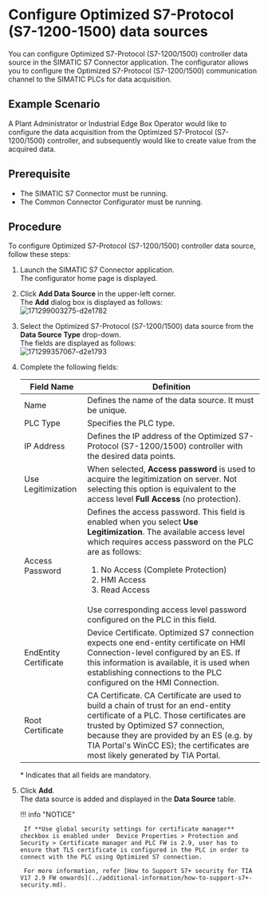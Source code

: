 # Configure Optimized S7-Protocol (S7-1200-1500) data sources

You can configure Optimized S7-Protocol (S7-1200/1500) controller data source in the SIMATIC S7 Connector application. The configurator allows you to configure the Optimized S7-Protocol (S7-1200/1500) communication channel to the SIMATIC PLCs for data acquisition.

## Example Scenario

A Plant Administrator or Industrial Edge Box Operator would like to configure the data acquisition from the Optimized S7-Protocol (S7-1200/1500) controller, and subsequently would like to create value from the acquired data.

## Prerequisite

* The SIMATIC S7 Connector must be running.
* The Common Connector Configurator must be running.

## Procedure

To configure Optimized S7-Protocol (S7-1200/1500) controller data source, follow these steps:

1. Launch the SIMATIC S7 Connector application.<br/>
  The configurator home page is displayed.
1. Click **Add Data Source** in the upper-left corner.<br/>
  The **Add** dialog box is displayed as follows:<br/>
  ![171299003275-d2e1782](../media/171299003275.png)
1. Select the Optimized S7-Protocol (S7-1200/1500) data source from the **Data Source Type** drop-down.<br/>
  The fields are displayed as follows:<br/>
  ![171299357067-d2e1793](../media/171299357067.png)
1. Complete the following fields:<br/>

      | Field Name | Definition |
      | --- | --- |
      | Name | Defines the name of the data source. It must be unique. |
      | PLC Type | Specifies the PLC type. |
      | IP Address | Defines the IP address of the Optimized S7-Protocol (S7-1200/1500) controller with the desired data points. |
      | Use Legitimization | When selected, **Access password** is used to acquire the legitimization on server. Not selecting this option is equivalent to the access level **Full Access** (no protection). |
      | Access Password | Defines the access password. This field is enabled when you select **Use Legitimization**. The available access level which requires access password on the PLC are as follows: <ol><li>No Access (Complete Protection)</li><li>HMI Access</li><li>Read Access</li></ol><br/>Use corresponding access level password configured on the PLC in this field. |
      | EndEntity Certificate | Device Certificate. Optimized S7 connection expects one end-entity certificate on HMI Connection-level configured by an ES. If this information is available, it is used when establishing connections to the PLC configured on the HMI Connection. |
      | Root Certificate | CA Certificate. CA Certificate  are used to build a chain of trust for an end-entity certificate of a PLC. Those certificates are trusted by Optimized S7 connection, because they are provided by an ES (e.g. by TIA Portal's WinCC ES); the certificates are most likely generated by TIA Portal. |

      \* Indicates that all fields are mandatory.

1. Click **Add**.<br/>
  The data source is added and displayed in the **Data Source** table.

    !!! info "NOTICE"

        If **Use global security settings for certificate manager** checkbox is enabled under  Device Properties > Protection and Security > Certificate manager and PLC FW is 2.9, user has to ensure that TLS certificate is configured in the PLC in order to connect with the PLC using Optimized S7 connection. 
        
        For more information, refer [How to Support S7+ security for TIA V17 2.9 FW onwards](../additional-information/how-to-support-s7+-security.md).
